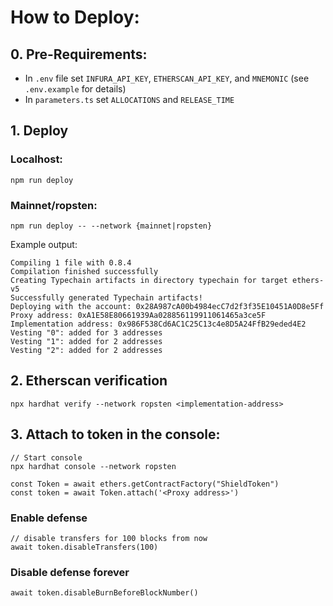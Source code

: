 # How to Deploy:

## 0. Pre-Requirements:

- In `.env` file set `INFURA_API_KEY`, `ETHERSCAN_API_KEY`, and `MNEMONIC` (see `.env.example` for details)
- In `parameters.ts` set `ALLOCATIONS` and `RELEASE_TIME`
  
## 1. Deploy

### Localhost:
`npm run deploy`

### Mainnet/ropsten:
`npm run deploy -- --network {mainnet|ropsten}`

Example output:
```
Compiling 1 file with 0.8.4
Compilation finished successfully
Creating Typechain artifacts in directory typechain for target ethers-v5
Successfully generated Typechain artifacts!
Deploying with the account: 0x28A987cA00b4984ecC7d2f3f35E10451A0D8e5Ff
Proxy address: 0xA1E58E80661939Aa028856119911061465a3ce5F
Implementation address: 0x986F538Cd6AC1C25C13c4e8D5A24FfB29eded4E2
Vesting "0": added for 3 addresses
Vesting "1": added for 2 addresses
Vesting "2": added for 2 addresses
```

## 2. Etherscan verification

`npx hardhat verify --network ropsten <implementation-address>`

## 3. Attach to token in the console:

```
// Start console
npx hardhat console --network ropsten

const Token = await ethers.getContractFactory("ShieldToken")
const token = await Token.attach('<Proxy address>')
```

### Enable defense

```
// disable transfers for 100 blocks from now
await token.disableTransfers(100)
```

### Disable defense forever
```
await token.disableBurnBeforeBlockNumber()
```
